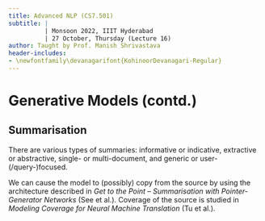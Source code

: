 ```yaml
---
title: Advanced NLP (CS7.501)
subtitle: |
          | Monsoon 2022, IIIT Hyderabad
          | 27 October, Thursday (Lecture 16)
author: Taught by Prof. Manish Shrivastava
header-includes:
- \newfontfamily\devanagarifont{KohinoorDevanagari-Regular}
---
```


# Generative Models (contd.)
## Summarisation
There are various types of summaries: informative or indicative, extractive or abstractive, single- or multi-document, and generic or user-(/query-)focused.

We can cause the model to (possibly) copy from the source by using the architecture described in *Get to the Point – Summarisation with Pointer-Generator Networks* (See et al.). Coverage of the source is studied in *Modeling Coverage for Neural Machine Translation* (Tu et al.).